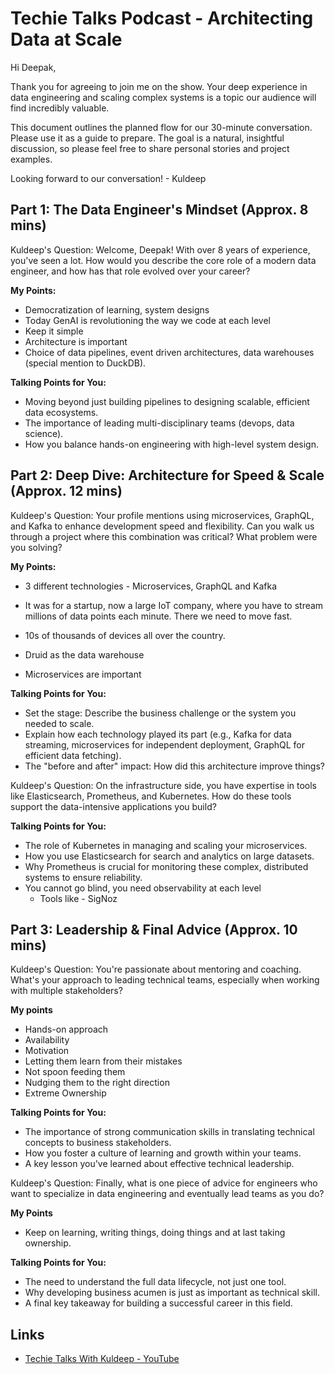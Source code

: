 # Techie Talks Podcast - Architecting Data at Scale

Hi Deepak,

Thank you for agreeing to join me on the show. Your deep experience in data engineering and scaling complex systems is a topic our audience will find incredibly valuable.

This document outlines the planned flow for our 30-minute conversation. Please use it as a guide to prepare. The goal is a natural, insightful discussion, so please feel free to share personal stories and project examples.

Looking forward to our conversation! - Kuldeep

## Part 1: The Data Engineer's Mindset (Approx. 8 mins)

Kuldeep's Question: Welcome, Deepak! With over 8 years of experience, you've seen a lot. How would you describe the core role of a modern data engineer, and how has that role evolved over your career?

**My Points:**

- Democratization of learning, system designs
- Today GenAI is revolutioning the way we code at each level
- Keep it simple
- Architecture is important
- Choice of data pipelines, event driven architectures, data warehouses (special mention to DuckDB).

**Talking Points for You:**

- Moving beyond just building pipelines to designing scalable, efficient data ecosystems.
- The importance of leading multi-disciplinary teams (devops, data science).
- How you balance hands-on engineering with high-level system design.

## Part 2: Deep Dive: Architecture for Speed & Scale (Approx. 12 mins)

Kuldeep's Question: Your profile mentions using microservices, GraphQL, and Kafka to enhance development speed and flexibility. Can you walk us through a project where this combination was critical? What problem were you solving?

**My Points:**

- 3 different technologies - Microservices, GraphQL and Kafka

- It was for a startup, now a large IoT company, where you have to stream millions of data points each minute. There we need to move fast.
- 10s of thousands of devices all over the country.
- Druid as the data warehouse
- Microservices are important

**Talking Points for You:**

- Set the stage: Describe the business challenge or the system you needed to scale.
- Explain how each technology played its part (e.g., Kafka for data streaming, microservices for independent deployment, GraphQL for efficient data fetching).
- The "before and after" impact: How did this architecture improve things?

Kuldeep's Question: On the infrastructure side, you have expertise in tools like Elasticsearch, Prometheus, and Kubernetes. How do these tools support the data-intensive applications you build?

**Talking Points for You:**

- The role of Kubernetes in managing and scaling your microservices.
- How you use Elasticsearch for search and analytics on large datasets.
- Why Prometheus is crucial for monitoring these complex, distributed systems to ensure reliability.
- You cannot go blind, you need observability at each level
	- Tools like - SigNoz

## Part 3: Leadership & Final Advice (Approx. 10 mins)

Kuldeep's Question: You're passionate about mentoring and coaching. What's your approach to leading technical teams, especially when working with multiple stakeholders?

**My points**

- Hands-on approach
- Availability
- Motivation
- Letting them learn from their mistakes
- Not spoon feeding them
- Nudging them to the right direction
- Extreme Ownership

**Talking Points for You:**

- The importance of strong communication skills in translating technical concepts to business stakeholders.
- How you foster a culture of learning and growth within your teams.
- A key lesson you've learned about effective technical leadership.

Kuldeep's Question: Finally, what is one piece of advice for engineers who want to specialize in data engineering and eventually lead teams as you do?

**My Points**

- Keep on learning, writing things, doing things and at last taking ownership.

**Talking Points for You:**

- The need to understand the full data lifecycle, not just one tool.
- Why developing business acumen is just as important as technical skill.
- A final key takeaway for building a successful career in this field.

## Links

- [Techie Talks With Kuldeep - YouTube](https://www.youtube.com/@techietalkswithkuldeep/videos)
